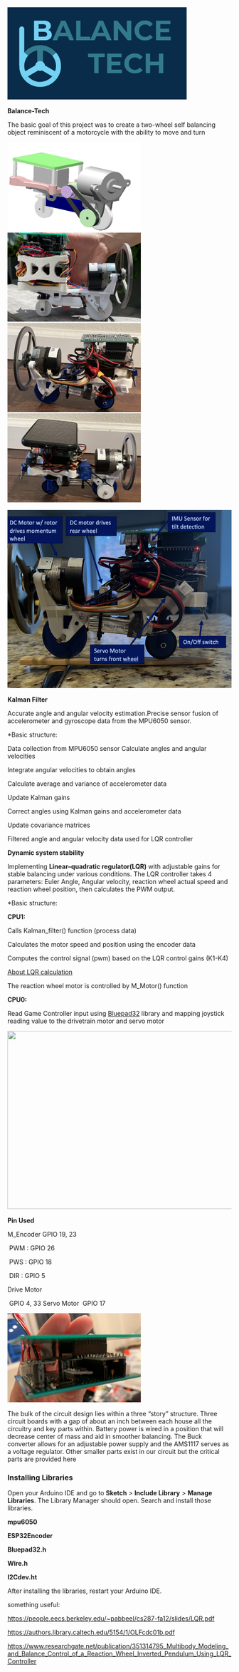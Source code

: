 <img src="/pics/logo.png">

**Balance-Tech**

The basic goal of this project was to create a two-wheel self balancing object reminiscent of a motorcycle with the ability to move and turn

<img src="/pics/cad.png"  width="300" height="200"><img src="/pics/bike1.png"  width="300" height="200"><img src="/pics/bike2.png"  width="300" height="200"><img src="/pics/bike3.png"  width="300" height="200">


<img src="/pics/bike.png"  width="600" height="400">


**Kalman Filter**

Accurate angle and angular velocity estimation.Precise sensor fusion of accelerometer and gyroscope data from the MPU6050 sensor.

*Basic structure: 

Data collection from MPU6050 sensor Calculate angles and angular velocities 

Integrate angular velocities to obtain angles

Calculate average and variance of accelerometer data

Update Kalman gains

Correct angles using Kalman gains and accelerometer data

Update covariance matrices

Filtered angle and angular velocity data used for LQR controller

**Dynamic system stability**

Implementing **Linear–quadratic regulator(LQR)** with adjustable gains for stable balancing under various conditions.
The LQR controller takes 4 parameters: Euler Angle, Angular velocity, reaction wheel actual speed and reaction wheel position, then calculates the PWM output. 

*Basic structure:

**CPU1:** 

  Calls Kalman_filter() function (process data)

  Calculates the motor speed and position using the encoder data

  Computes the control signal (pwm) based on the LQR control gains (K1-K4)

  [About LQR calculation](https://github.com/pxmkv/Balance-Tech/tree/main/main_LQR)

  The reaction wheel motor is controlled by M_Motor() function

**CPU0:**

  Read Game Controller input using  [Bluepad32](https://github.com/ricardoquesada/bluepad32/blob/main/docs/plat_arduino.md) library
  and mapping joystick reading value to the drivetrain motor and servo motor


<img src="https://i1.wp.com/www.esp32learning.com/wp-content/uploads/2018/12/MH-ET_LIVE_D1_mini_ESP32_pinout.png"  width="600" height="400">



**Pin Used**

M_Encoder GPIO 19, 23

​	PWM : GPIO 26

​	PWS  : GPIO 18

​	DIR    : GPIO 5

Drive Motor

​	GPIO 4, 33
Servo Motor
​	GPIO 17

<img src="/pics/circuit.png"  width="300" height="200">

The bulk of the circuit design lies within a three “story” structure. Three circuit boards with a gap of about an inch between each house all the circuitry and key parts within. Battery power is wired in a position that will decrease center of mass and aid in smoother balancing. The Buck converter allows for an adjustable power supply and the AMS1117 serves as a voltage regulator. Other smaller parts exist in our circuit but the critical parts are provided here

### Installing Libraries

Open your Arduino IDE and go to **Sketch** > **Include Library** > **Manage Libraries**. The Library Manager should open. Search and install those libraries.

**mpu6050**

**ESP32Encoder**

**Bluepad32.h**

**Wire.h**


**I2Cdev.ht**

After installing the libraries, restart your Arduino IDE.	


something useful:

  https://people.eecs.berkeley.edu/~pabbeel/cs287-fa12/slides/LQR.pdf
 
  https://authors.library.caltech.edu/5154/1/OLFcdc01b.pdf
 
  https://www.researchgate.net/publication/351314795_Multibody_Modeling_and_Balance_Control_of_a_Reaction_Wheel_Inverted_Pendulum_Using_LQR_Controller
  

